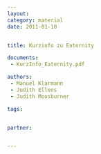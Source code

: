 ```yaml
---
layout: 
category: material
date: 2011-01-10


title: Kurzinfo zu Eaternity

documents: 
 - KurzInfo_Eaternity.pdf

authors: 
 - Manuel Klarmann
 - Judith Ellens
 - Judith Moosburner

tags:


partner:


---
```




